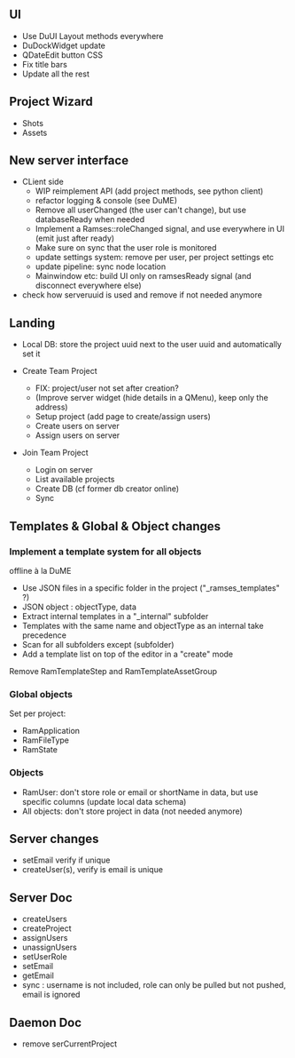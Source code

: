 ## UI

- Use DuUI Layout methods everywhere
- DuDockWidget update
- QDateEdit button CSS
- Fix title bars
- Update all the rest

## Project Wizard

- Shots
- Assets

## New server interface

- CLient side
    - WIP reimplement API (add project methods, see python client)
    - refactor logging & console (see DuME)
    - Remove all userChanged (the user can't change), but use databaseReady when needed
    - Implement a Ramses::roleChanged signal, and use everywhere in UI (emit just after ready)
    - Make sure on sync that the user role is monitored
    - update settings system: remove per user, per project settings etc
    - update pipeline: sync node location
    - Mainwindow etc: build UI only on ramsesReady signal (and disconnect everywhere else)
- check how serveruuid is used and remove if not needed anymore

## Landing

- Local DB: store the project uuid next to the user uuid and automatically set it

- Create Team Project
    - FIX: project/user not set after creation?
    - (Improve server widget (hide details in a QMenu), keep only the address)
    - Setup project (add page to create/assign users)
    - Create users on server
    - Assign users on server
- Join Team Project
    - Login on server
    - List available projects
    - Create DB (cf former db creator online)
    - Sync

## Templates & Global & Object changes

### Implement a template system for all objects

offline à la DuME

- Use JSON files in a specific folder in the project ("_ramses_templates" ?)
- JSON object : objectType, data
- Extract internal templates in a "_internal" subfolder
- Templates with the same name and objectType as an internal take precedence
- Scan for all subfolders except (subfolder)
- Add a template list on top of the editor in a "create" mode

Remove RamTemplateStep and RamTemplateAssetGroup

### Global objects

Set per project:

- RamApplication
- RamFileType
- RamState

### Objects

- RamUser: don't store role or email or shortName in data, but use specific columns (update local data schema)
- All objects: don't store project in data (not needed anymore)

## Server changes

- setEmail verify if unique
- createUser(s), verify is email is unique

## Server Doc

- createUsers
- createProject
- assignUsers
- unassignUsers
- setUserRole
- setEmail
- getEmail
- sync : username is not included, role can only be pulled but not pushed, email is ignored

## Daemon Doc

- remove serCurrentProject
